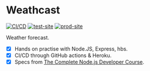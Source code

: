 # Weathcast
[![CI/CD][cicd_badge]][cicd] 
[![test-site][test_site_badge]][test_site] 
[![prod-site][prod_site_badge]][prod_site]


Weather forecast. 
- [x] Hands on practise with Node.JS, Express, hbs. 
- [x] CI/CD through GitHub actions & Heroku.  
- [x] Specs from [The Complete Node.js Developer Course][udemy]. 

[cicd]: https://github.com/rdok/weathcast/actions/workflows/cicd.yml
[cicd_badge]: https://github.com/rdok/weathcast/actions/workflows/cicd.yml/badge.svg
[test_site_badge]: https://img.shields.io/badge/test-grey?style=flat-square&logo=heroku
[test_site]: https://rdok-test-weathcast.herokuapp.com/
[prod_site_badge]: https://img.shields.io/badge/prod-grey?style=flat-square&logo=heroku
[prod_site]: https://rdok-prod-weathcast.herokuapp.com/
[udemy]: https://www.udemy.com/course/the-complete-nodejs-developer-course-2/
